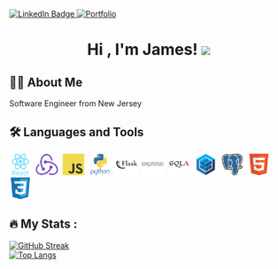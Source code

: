 


<!--
**lee963654/lee963654** is a ✨ _special_ ✨ repository because its `README.md` (this file) appears on your GitHub profile.

Here are some ideas to get you started:

- 🔭 I’m currently working on ...
- 🌱 I’m currently learning ...
- 👯 I’m looking to collaborate on ...
- 🤔 I’m looking for help with ...
- 💬 Ask me about ...
- 📫 How to reach me: ...
- 😄 Pronouns: ...
- ⚡ Fun fact: ...
-->
<div id="badges">
  <a href="https://www.linkedin.com/in/jamesleeswe/" target="_blank">
    <img src="https://img.shields.io/badge/LinkedIn-blue?style=for-the-badge&logo=linkedin&logoColor=white" alt="LinkedIn Badge"/>
  </a>
  <a href="https://lee963654.github.io/" target="_blank">
    <img src="https://img.shields.io/badge/Portfolio-red?style=for-the-badge&" alt="Portfolio" />
  </a>
</div>

<h1 align="center"><b>Hi , I'm James! </b><img src="https://media.giphy.com/media/hvRJCLFzcasrR4ia7z/giphy.gif" width="35"></h1>

## :man_technologist: About Me
Software Engineer from New Jersey


## :hammer_and_wrench: Languages and Tools
<div>
<img src="https://github.com/devicons/devicon/blob/master/icons/react/react-original-wordmark.svg" title="React" alt="React" width="40" height="40"/>&nbsp;
<img src="https://github.com/devicons/devicon/blob/master/icons/redux/redux-original.svg" title="Redux" alt="Redux " width="40" height="40"/>&nbsp;
<img src="https://github.com/devicons/devicon/blob/master/icons/javascript/javascript-original.svg" title="JavaScript" alt="JavaScript" width="40" height="40"/>&nbsp;
<img src="https://github.com/devicons/devicon/blob/master/icons/python/python-original-wordmark.svg"  title="python" alt="python" width="40" height="40"/>&nbsp;
<img src="https://github.com/devicons/devicon/blob/master/icons/flask/flask-original-wordmark.svg"  title="flask" alt="flask" width="40" height="40"/>&nbsp;
<img src="https://github.com/devicons/devicon/blob/master/icons/express/express-original-wordmark.svg"  title="express" alt="express" width="40" height="40"/>&nbsp;
<img src="https://github.com/devicons/devicon/blob/master/icons/sqlalchemy/sqlalchemy-original.svg"  title="sqlalchemy" alt="sqlalchemy" width="40" height="40"/>&nbsp;
<img src="https://github.com/devicons/devicon/blob/master/icons/sequelize/sequelize-original.svg"  title="sequelize" alt="sequelize" width="40" height="40"/>&nbsp;
<img src="https://github.com/devicons/devicon/blob/master/icons/postgresql/postgresql-original.svg"  title="postgresql" alt="postgresql" width="40" height="40"/>&nbsp;
<img src="https://github.com/devicons/devicon/blob/master/icons/html5/html5-original.svg" title="HTML5" alt="HTML" width="40" height="40"/>&nbsp;
<img src="https://github.com/devicons/devicon/blob/master/icons/css3/css3-original.svg"  title="CSS3" alt="CSS" width="40" height="40"/>&nbsp;
</div>

## :fire: My Stats :
[![GitHub Streak](http://github-readme-streak-stats.herokuapp.com?user=lee963654&theme=dark&background=000000)](https://git.io/streak-stats)  
[![Top Langs](https://github-readme-stats-blush-one-48.vercel.app/api/top-langs/?username=lee963654&layout=compact&theme=vision-friendly-dark)](https://github.com/anuraghazra/github-readme-stats)
